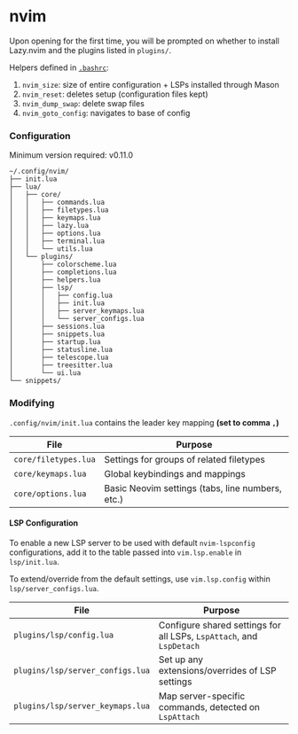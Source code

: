 # nvim

Upon opening for the first time, you will be prompted on whether to install Lazy.nvim and the plugins
listed in `plugins/`.

Helpers defined in [`.bashrc`](/dot-bash/.bashrc):
1. `nvim_size`: size of entire configuration + LSPs installed through Mason
2. `nvim_reset`: deletes setup (configuration files kept)
3. `nvim_dump_swap`: delete swap files
4. `nvim_goto_config`: navigates to base of config

### Configuration

Minimum version required: v0.11.0

```
~/.config/nvim/
├── init.lua
├── lua/
│   ├── core/
│   │   ├── commands.lua
│   │   ├── filetypes.lua
│   │   ├── keymaps.lua
│   │   ├── lazy.lua
│   │   ├── options.lua
│   │   ├── terminal.lua
│   │   └── utils.lua
│   └── plugins/
│       ├── colorscheme.lua
│       ├── completions.lua
│       ├── helpers.lua
│       ├── lsp/
│       │   ├── config.lua
│       │   ├── init.lua
│       │   ├── server_keymaps.lua
│       │   └── server_configs.lua
│       ├── sessions.lua
│       ├── snippets.lua
│       ├── startup.lua
│       ├── statusline.lua
│       ├── telescope.lua
│       ├── treesitter.lua
│       └── ui.lua
└── snippets/
```

### Modifying
`.config/nvim/init.lua` contains the leader key mapping **(set to comma `,`)**

| File | Purpose |
|------|---------|
| `core/filetypes.lua` | Settings for groups of related filetypes |
| `core/keymaps.lua`   | Global keybindings and mappings |
| `core/options.lua`   | Basic Neovim settings (tabs, line numbers, etc.) |


#### LSP Configuration
To enable a new LSP server to be used with default `nvim-lspconfig` configurations, add it to the table
passed into `vim.lsp.enable` in `lsp/init.lua`.

To extend/override from the default settings, use `vim.lsp.config` within `lsp/server_configs.lua`.

| File | Purpose |
|------|---------|
| `plugins/lsp/config.lua`  | Configure shared settings for all LSPs, `LspAttach`, and `LspDetach` |
| `plugins/lsp/server_configs.lua` | Set up any extensions/overrides of LSP settings |
| `plugins/lsp/server_keymaps.lua` | Map server-specific commands, detected on `LspAttach` |

